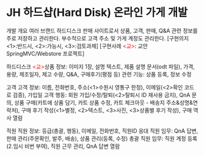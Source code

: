 # JH 하드샵(Hard Disk) 온라인 가게 개발

개발 개요
여러 브랜드 하드디스크 판매 사이트로서 상품, 고객, 판매, Q&A 관련 정보를 주로 저장하고 관리한다. 부수적으로 고객 주소 및 가게 계정도 관리한다.
[구현의지 <1>:반드시, <2>:가능시, <3>:검토과제]
[구현사례 <span style="color:red"><교></span>: 교안 SpringMVC/Webstore 프로젝트]

하드디스크
<span style="color:red"><교></span>상품 정보: 이미지 1장, 설명 텍스트, 제품 설명 문서(odt 파일), 가격, 용량, 제조일자, 제고 수량, Q&A, 구매후기(평점 등)
관련 기능: 상품 등록, 정보 수정

고객
고객 정보: 이름, 전화번호, 주소(<1>수원시 영통구 한정), 이메일(<2>확인 코드로 검증), 가입일
고객 행동: 회원 가입/수정/탈퇴(<2>탈퇴시 ID 재사용 금지), QnA 문의, 상품 구매(카트에 상품 담기, 카트 상품 수정, 카트 체크아웃 - 배송지 주소&성명&연락처), 구매 후기 작성(<1>별정, <2>텍스트, <3>사진, <3>상품별 후기 작성), 구매 역사 열람

직원
직원 정보: 등급(총괄, 행동), 이메일, 전화번호, 직원ID
응대 직원 임무: QnA 답변, 판매 관리(주문확인, 발주, 배송), 상품 관리(등록, 수정)
총괄 직원 임무: 직원 계정 등록(2.임시 비번 부여), 직원 근무 관리, QnA 답변 열람